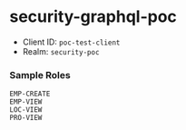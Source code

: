 # security-graphql-poc

- Client ID: ```poc-test-client```
- Realm: ```security-poc```

### Sample Roles
```
EMP-CREATE
EMP-VIEW
LOC-VIEW
PRO-VIEW
```